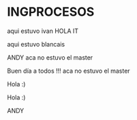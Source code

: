 # INGPROCESOS
aqui estuvo ivan 
HOLA IT

aqui estuvo blancais









ANDY
aca no estuvo el master

Buen día a todos !!!
aca no estuvo el master

































Hola :)

































Hola :)









ANDY
